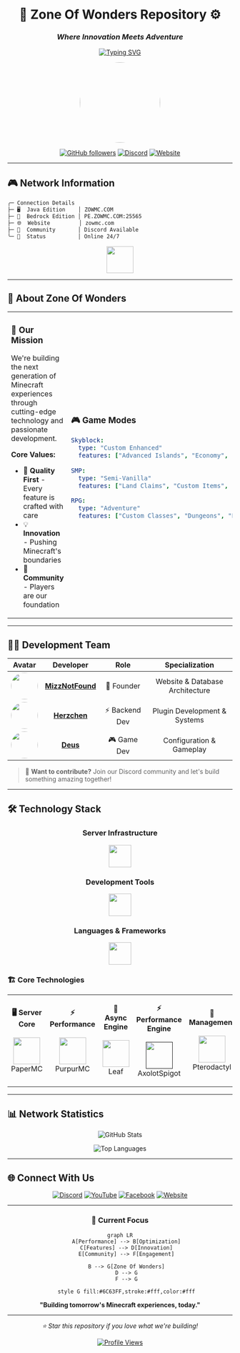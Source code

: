 <div align="center">

# 🌌 Zone Of Wonders Repository ⚙️
### *Where Innovation Meets Adventure*

[![Typing SVG](https://readme-typing-svg.herokuapp.com?font=Fira+Code&size=22&pause=1000&color=6C63FF&center=true&vCenter=true&width=500&lines=Minecraft+Network+Excellence;Quality+%7C+Innovation+%7C+Community;Always+Building+Something+Amazing)](https://git.io/typing-svg)

<img src="https://media.discordapp.net/attachments/1246097376620314685/1380537684824686663/DeWatermark.ai_1735386503285.png?ex=68628fe9&is=68613e69&hm=98ede6e00cef2941ae31940262193dbfdaa0f2627271e36fc7377fa1d0a04254&=&format=webp&quality=lossless&width=180&height=180" height="180" style="border-radius: 50%;" />

[![GitHub followers](https://img.shields.io/github/followers/MizzNotFound?style=for-the-badge&logo=github&logoColor=white&color=6C63FF)](https://github.com/MizzNotFound)
[![Discord](https://img.shields.io/discord/YOUR_DISCORD_ID?style=for-the-badge&logo=discord&logoColor=white&color=7289DA&label=Discord)](https://bit.ly/zowmc)
[![Website](https://img.shields.io/website?style=for-the-badge&url=https%3A//zowmc.com&logo=minecraft&logoColor=white&color=00D26A)](https://zowmc.com)

</div>

---

## 🎮 Network Information

```bash
╭─ Connection Details
├─ 🖥️  Java Edition    │ ZOWMC.COM
├─ 📱  Bedrock Edition │ PE.ZOWMC.COM:25565  
├─ 🌐  Website         │ zowmc.com
├─ 👥  Community       │ Discord Available
╰─ 🎯  Status          │ Online 24/7
```

<div align="center">
  <img height="60" src="https://media.discordapp.net/attachments/1246097376620314685/1380543990402777188/standard.gif?ex=686295c8&is=68614448&hm=cc89abd60647c4120ff864cfe6ab9b496bbaead364eb3248deae0f64e1811c91&=&width=644&height=83" />
</div>

---

## 💎 About Zone Of Wonders

<table>
<tr>
<td width="50%">

### 🚀 Our Mission
We're building the next generation of Minecraft experiences through cutting-edge technology and passionate development.

**Core Values:**
- 🎯 **Quality First** - Every feature is crafted with care
- 💡 **Innovation** - Pushing Minecraft's boundaries
- 🤝 **Community** - Players are our foundation

</td>
<td width="50%">

### 🎮 Game Modes
```yaml
Skyblock:
  type: "Custom Enhanced"
  features: ["Advanced Islands", "Economy", "Quests"]
  
SMP:
  type: "Semi-Vanilla"
  features: ["Land Claims", "Custom Items", "Events"]

RPG:
  type: "Adventure"
  features: ["Custom Classes", "Dungeons", "Progression"]
```

</td>
</tr>
</table>

---

## 👨‍💻 Development Team

<div align="center">

| Avatar | Developer | Role | Specialization |
|:------:|:---------:|:----:|:--------------:|
| <img src="https://github.com/MizzNotFound.png" width="60" style="border-radius: 50%;"> | **[MizzNotFound](https://github.com/MizzNotFound)** | 🔧 Founder | Website & Database Architecture |
| <img src="https://github.com/Herzchens.png" width="60" style="border-radius: 50%;"> | **[Herzchen](https://github.com/Herzchens)** | ⚡ Backend Dev | Plugin Development & Systems |
| <img src="https://github.com/deus.png" width="60" style="border-radius: 50%;"> | **[Deus](https://github.com/feelsthebeats1)** | 🎮 Game Dev | Configuration & Gameplay |

</div>

> 💬 **Want to contribute?** Join our Discord community and let's build something amazing together!

---

## 🛠️ Technology Stack

<div align="center">

### Server Infrastructure
<img src="https://skillicons.dev/icons?i=java,kotlin,mysql,linux,jenkins" height="50" />

### Development Tools  
<img src="https://skillicons.dev/icons?i=vscode,idea,git,docker,cloudflare" height="50" />

### Languages & Frameworks
<img src="https://skillicons.dev/icons?i=php,javascript,html,css,markdown" height="50" />

</div>

### 🏗️ Core Technologies

<table>
<tr>
<td align="center" width="25%">

**🖥️ Server Core**
<br><br>
<a href="https://github.com/PaperMC">
  <img src="https://media.discordapp.net/attachments/1385901249475514378/1389184088325226496/256x.png?ex=6863b200&is=68626080&hm=92d6535cdf3eb87dead4b5507ab5a6de597e4c51e157ab547c76fa33e9b1745e&=&format=webp&quality=lossless&width=352&height=352" height="60" />
</a>
<br>
PaperMC

</td>
<td align="center" width="25%">

**⚡ Performance**
<br><br>
<a href="https://github.com/PurpurMC">
  <img src="https://media.discordapp.net/attachments/1385901249475514378/1389184490143744081/94729614.png?ex=6863b260&is=686260e0&hm=90087991fb8219a0fd943f637aa6dd7a9723cc8a6fd5c6e29b438bf4990bbece&=&format=webp&quality=lossless&width=138&height=138" height="60" />
</a>
<br>
PurpurMC

</td>
<td align="center" width="25%">

**🚀 Async Engine**
<br><br>
<a href="https://github.com/Winds-Studio/Leaf">
  <img src="https://media.discordapp.net/attachments/1385901249475514378/1389184515649568828/leaf_logo.png?ex=6863b266&is=686260e6&hm=8fff198d2a5c48cd147caa19e469eed76aeab27955f317bb55c9d3e641585846&=&format=webp&quality=lossless&width=916&height=914" height="60" />
</a>
<br>
Leaf

</td>
<td align="center" width="25%">


**⚡ Performance Engine**
<br><br>
<a href="">
  <img src="https://media.discordapp.net/attachments/1385901249475514378/1389184927311990845/image.png?ex=6863b2c8&is=68626148&hm=989e26153c072e80ec48dfe3a2b12c960da0cd57b670c74364af7704ed9608d6&=&format=webp&quality=lossless&width=921&height=921" height="60" />
</a>
<br>
AxolotSpigot

</td>
<td align="center" width="25%">

**🔧 Management**
<br><br>
<a href="https://github.com/Pterodactyl">
  <img src="https://cdn.simpleicons.org/pterodactyl/7289DA" height="60" />
</a>
<br>
Pterodactyl

</td>
</tr>
</table>

---

## 📊 Network Statistics

<div align="center">

![GitHub Stats](https://github-readme-stats.vercel.app/api?username=zowmc&show_icons=true&theme=tokyonight&hide_border=true&bg_color=0D1117&title_color=6C63FF&icon_color=6C63FF&text_color=C9D1D9)

![Top Languages](https://github-readme-stats.vercel.app/api/top-langs/?username=MizzNotFound&layout=compact&theme=tokyonight&hide_border=true&bg_color=0D1117&title_color=6C63FF&text_color=C9D1D9)

</div>

---

## 🌐 Connect With Us

<div align="center">

[![Discord](https://img.shields.io/badge/Discord-Join_Server-7289DA?style=for-the-badge&logo=discord&logoColor=white)](https://bit.ly/zowmc)
[![YouTube](https://img.shields.io/badge/YouTube-Subscribe-FF0000?style=for-the-badge&logo=youtube&logoColor=white)](https://www.youtube.com/mizznotfound)
[![Facebook](https://img.shields.io/badge/Facebook-Follow-1877F2?style=for-the-badge&logo=facebook&logoColor=white)](https://www.facebook.com/zowmccom)
[![Website](https://img.shields.io/badge/Website-Visit-00D26A?style=for-the-badge&logo=minecraft&logoColor=white)](https://zowmc.com)

</div>

---

<div align="center">

### 🎯 Current Focus

```mermaid
graph LR
    A[Performance] --> B[Optimization]
    C[Features] --> D[Innovation]
    E[Community] --> F[Engagement]
    
    B --> G[Zone Of Wonders]
    D --> G
    F --> G
    
    style G fill:#6C63FF,stroke:#fff,color:#fff
```

**"Building tomorrow's Minecraft experiences, today."**


---

*⭐ Star this repository if you love what we're building!*

[![Profile Views](https://komarev.com/ghpvc/?username=zowmc&style=for-the-badge&color=6C63FF)](https://github.com/MizzNotFound)

</div>
